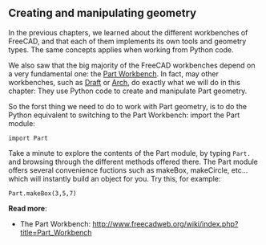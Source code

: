 ## Creating and manipulating geometry

In the previous chapters, we learned about the different workbenches of FreeCAD, and that each of them implements its own tools and geometry types. The same concepts applies when working from Python code.

We also saw that the big majority of the FreeCAD workbenches depend on a very fundamental one: the [Part Workbench](http://www.freecadweb.org/wiki/index.php?title=Part_Workbench). In fact, may other workbenches, such as [Draft](http://www.freecadweb.org/wiki/index.php?title=Draft_Module) or [Arch](http://www.freecadweb.org/wiki/index.php?title=Arch_Module), do exactly what we will do in this chapter: They use Python code to create and manipulate Part geometry.

So the forst thing we need to do to work with Part geometry, is to do the Python equivalent to switching to the Part Workbench: import the Part module:

`import Part`

Take a minute to explore the contents of the Part module, by typing `Part.` and browsing through the different methods offered there. The Part module offers several convenience fuctions such as makeBox, makeCircle, etc... which will instantly build an object for you. Try this, for example:

`Part.makeBox(3,5,7)`


**Read more**:

* The Part Workbench: http://www.freecadweb.org/wiki/index.php?title=Part_Workbench

